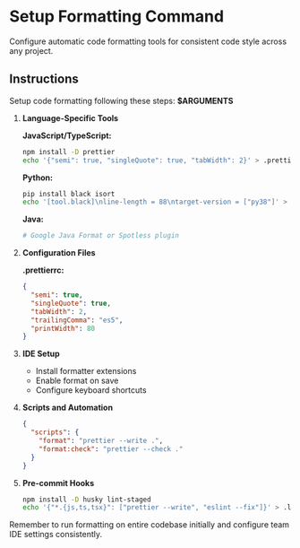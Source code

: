 # Setup Formatting Command

Configure automatic code formatting tools for consistent code style across any project.

## Instructions

Setup code formatting following these steps: **$ARGUMENTS**

1. **Language-Specific Tools**

   **JavaScript/TypeScript:**
   ```bash
   npm install -D prettier
   echo '{"semi": true, "singleQuote": true, "tabWidth": 2}' > .prettierrc
   ```

   **Python:**
   ```bash
   pip install black isort
   echo '[tool.black]\nline-length = 88\ntarget-version = ["py38"]' > pyproject.toml
   ```

   **Java:**
   ```bash
   # Google Java Format or Spotless plugin
   ```

2. **Configuration Files**

   **.prettierrc:**
   ```json
   {
     "semi": true,
     "singleQuote": true,
     "tabWidth": 2,
     "trailingComma": "es5",
     "printWidth": 80
   }
   ```

3. **IDE Setup**
   - Install formatter extensions
   - Enable format on save
   - Configure keyboard shortcuts

4. **Scripts and Automation**
   ```json
   {
     "scripts": {
       "format": "prettier --write .",
       "format:check": "prettier --check ."
     }
   }
   ```

5. **Pre-commit Hooks**
   ```bash
   npm install -D husky lint-staged
   echo '{"*.{js,ts,tsx}": ["prettier --write", "eslint --fix"]}' > .lintstagedrc
   ```

Remember to run formatting on entire codebase initially and configure team IDE settings consistently.